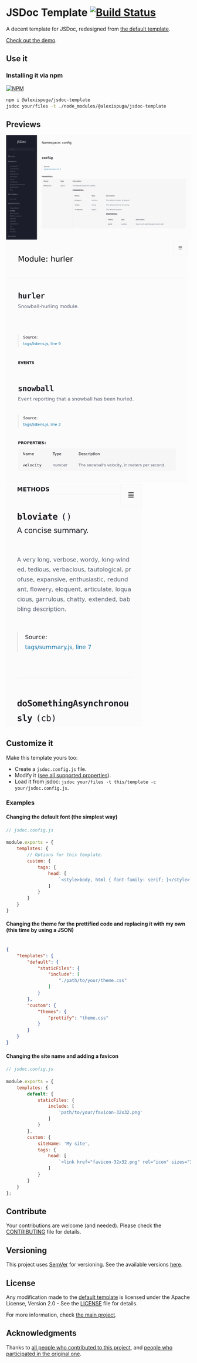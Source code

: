 # JSDoc Template [![Build Status](https://travis-ci.org/AlexisPuga/jsdoc-template.svg?branch=add-travis)](https://travis-ci.org/AlexisPuga/jsdoc-template)

A decent template for JSDoc, redesigned from [the default template](https://github.com/jsdoc/jsdoc/templates/default).

[Check out the demo](https://alexispuga.github.io/jsdoc-template).

## Use it

### Installing it via npm
[![NPM](https://nodei.co/npm/@alexispuga/jsdoc-template.png?compact=true)](https://npmjs.org/package/@alexispuga/jsdoc-template)

```bash
npm i @alexispuga/jsdoc-template
jsdoc your/files -t ./node_modules/@alexispuga/jsdoc-template
```

## Previews

<a href="previews/pc.png"><img alt="Large device preview" src="previews/pc.png"/></a>
<a href="previews/tablet.png"><img alt="Medium device preview" src="previews/tablet.png" height="660"/></a>
<a href="previews/phone.png"><img alt="Small device preview" src="previews/phone.png" height="660"/></a>

## Customize it

Make this template yours too:
- Create a ``` jsdoc.config.js ``` file.
- Modify it ([see all supported properties](config.js)).
- Load it from jsdoc: ``` jsdoc your/files -t this/template -c your/jsdoc.config.js ```.

### Examples

#### Changing the default font (the simplest way)
```js
// jsdoc.config.js

module.exports = {
    templates: {
        // Options for this template.
        custom: {
            tags: {
                head: [
                    `<style>body, html { font-family: serif; }</style>`
                ]
            }
        }
    }
}

```

#### Changing the theme for the prettified code and replacing it with my own (this time by using a JSON)

```json

{
    "templates": {
        "default": {
            "staticFiles": {
                "include": [
                    "./path/to/your/theme.css"
                ]
            }
        },
        "custom": {
            "themes": {
                "prettify": "theme.css"
            }
        }
    }
}

```

#### Changing the site name and adding a favicon

```javascript
// jsdoc.config.js

module.exports = {
    templates: {
        default: {
            staticFiles: {
                include: [
                    'path/to/your/favicon-32x32.png'
                ]
            }
        },
        custom: {
            siteName: 'My site',
            tags: {
                head: [
                    `<link href="favicon-32x32.png" rel="icon" sizes="32x32" type="image/png"/>`
                ]
            }
        }
    } 
};

```

## Contribute

Your contributions are welcome (and needed). Please check the [CONTRIBUTING](CONTRIBUTING.md) file for details.

## Versioning

This project uses [SemVer](http://semver.org/) for versioning. See the available versions [here](https://github.com/AlexisPuga/jsdoc-template/tags).

## License

Any modification made to the [default template](https://github.com/jsdoc/jsdoc/templates/default) is licensed under the Apache License, Version 2.0 - See the [LICENSE](LICENSE) file for details.

For more information, check [the main project](https://github.com/jsdoc/jsdoc).

## Acknowledgments

Thanks to [all people who contributed to this project](https://github.com/AlexisPuga/jsdoc-template/graphs/contributors), and [people who participated in the original one](https://github.com/jsdoc/jsdoc/graphs/contributors).
